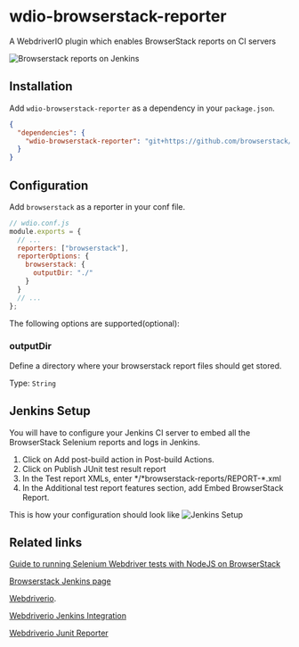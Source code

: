 # wdio-browserstack-reporter

A WebdriverIO plugin which enables BrowserStack reports on CI servers

![Browserstack reports on Jenkins](screenshots/jenkins_report.png)

## Installation

Add `wdio-browserstack-reporter` as a dependency in your `package.json`.

```json
{
  "dependencies": {
    "wdio-browserstack-reporter": "git+https://github.com/browserstack/wdio-browserstack-reporter.git#wdio5"
  }
}
```

## Configuration

Add `browserstack` as a reporter in your conf file.

```js
// wdio.conf.js
module.exports = {
  // ...
  reporters: ["browserstack"],
  reporterOptions: {
    browserstack: {
      outputDir: "./"
    }
  }
  // ...
};
```

The following options are supported(optional):

### outputDir

Define a directory where your browserstack report files should get stored.

Type: `String`<br>

## Jenkins Setup

You will have to configure your Jenkins CI server to embed all the BrowserStack Selenium reports and logs in Jenkins.

1. Click on Add post-build action in Post-build Actions.
2. Click on Publish JUnit test result report
3. In the Test report XMLs, enter */*browserstack-reports/REPORT-\*.xml
4. In the Additional test report features section, add Embed BrowserStack Report.

This is how your configuration should look like
![Jenkins Setup](screenshots/jenkins_setup.png)

## Related links

[Guide to running Selenium Webdriver tests with NodeJS on BrowserStack](https://www.browserstack.com/automate/node)

[Browserstack Jenkins page](https://www.browserstack.com/automate/jenkins)

[Webdriverio](http://webdriver.io).

[Webdriverio Jenkins Integration](http://webdriver.io/guide/testrunner/jenkins.html)

[Webdriverio Junit Reporter](https://github.com/webdriverio-boneyard/wdio-junit-reporter)
